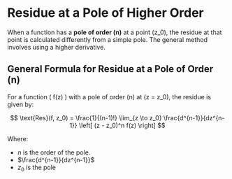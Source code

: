 
# Residue at a Pole of Higher Order

When a function has a **pole of order \(n\)** at a point \(z_0\), the residue at that point is calculated differently from a simple pole. The general method involves using a higher derivative.

## General Formula for Residue at a Pole of Order \(n\)

For a function \( f(z) \) with a pole of order \(n\) at \(z = z_0\), the residue is given by:

$$
\text{Res}(f, z_0) = \frac{1}{(n-1)!} \lim_{z \to z_0} \frac{d^{n-1}}{dz^{n-1}} \left[ (z - z_0)^n f(z) \right]
$$

Where:
- $n$ is the order of the pole.
- $\frac{d^{n-1}}{dz^{n-1}}$
- $z_{0}$ is the pole


